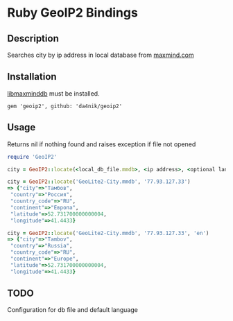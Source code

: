 # Ruby GeoIP2 Bindings

## Description

Searches city by ip address in local database from [maxmind.com](http://dev.maxmind.com/geoip/geoip2/geolite2/)

## Installation

[libmaxminddb](https://github.com/maxmind/libmaxminddb) must be installed.

```
gem 'geoip2', github: 'da4nik/geoip2'
```

## Usage

Returns nil if nothing found and raises exception if file not opened

```ruby
require 'GeoIP2'

city = GeoIP2::locate(<local_db_file.mmdb>, <ip address>, <optional lang>)

city = GeoIP2::locate('GeoLite2-City.mmdb', '77.93.127.33')
=> {"city"=>"Тамбов",
 "country"=>"Россия",
 "country_code"=>"RU",
 "continent"=>"Европа",
 "latitude"=>52.731700000000004,
 "longitude"=>41.4433}

city = GeoIP2::locate('GeoLite2-City.mmdb', '77.93.127.33', 'en')
=> {"city"=>"Tambov",
 "country"=>"Russia",
 "country_code"=>"RU",
 "continent"=>"Europe",
 "latitude"=>52.731700000000004,
 "longitude"=>41.4433}
```

## TODO

Configuration for db file and default language